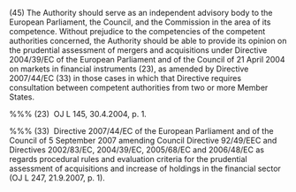 (45) The Authority should serve as an independent advisory body to the European Parliament, the Council, and the Commission in the area of its competence. Without prejudice to the competencies of the competent authorities concerned, the Authority should be able to provide its opinion on the prudential assessment of mergers and acquisitions under Directive 2004/39/EC of the European Parliament and of the Council of 21 April 2004 on markets in financial instruments (23), as amended by Directive 2007/44/EC (33) in those cases in which that Directive requires consultation between competent authorities from two or more Member States.

%%% (23)  OJ L 145, 30.4.2004, p. 1.

%%% (33)  Directive 2007/44/EC of the European Parliament and of the Council of 5 September 2007 amending Council Directive 92/49/EEC and Directives 2002/83/EC, 2004/39/EC, 2005/68/EC and 2006/48/EC as regards procedural rules and evaluation criteria for the prudential assessment of acquisitions and increase of holdings in the financial sector (OJ L 247, 21.9.2007, p. 1).